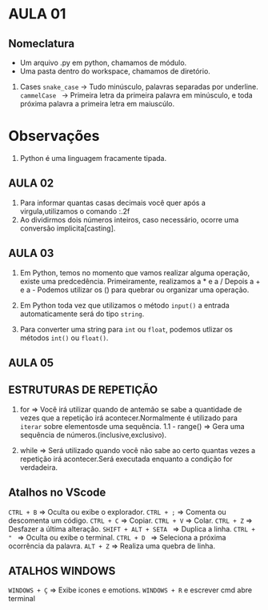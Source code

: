 # AULA 01 

## Nomeclatura
- Um arquivo .py em python, chamamos de módulo.
- Uma pasta dentro do workspace, chamamos de diretório.

1. Cases
``snake_case`` -> Tudo minúsculo, palavras separadas por underline.
``cammelCase `` -> Primeira letra da primeira palavra em minúsculo, e toda próxima palavra a primeira letra em maiuscúlo.

# Observações
1. Python é uma linguagem fracamente tipada.

## AULA 02

1. Para informar quantas casas decimais você quer após a virgula,utilizamos o comando :.2f
2. Ao dividirmos dois números inteiros, caso necessário, ocorre uma conversão implicita[casting].

## AULA 03

1. Em Python, temos no momento que vamos realizar alguma operação, existe uma predcedência.
Primeiramente, realizamos a * e a /
Depois a + e a -
Podemos utilizar os () para quebrar ou organizar uma operação.

2. Em Python toda vez que utilizamos o método ``input()`` a entrada automaticamente será do tipo ``string``.

3. Para converter uma string para ``int`` ou ``float``, podemos utlizar os métodos  ``int()`` ou ``float()``.

## AULA 05

## ESTRUTURAS DE REPETIÇÃO

1. for
=> Você irá utilizar quando de antemão se sabe a quantidade de vezes que a repetição irá acontecer.Normalmente é utilizado para ``iterar`` sobre elementosde uma sequência.
1.1 - range() => Gera uma sequência de números.(inclusive,exclusivo).

2. while
=> Será utilizado quando você não sabe ao certo quantas vezes a repetição irá acontecer.Será executada enquanto a condição for verdadeira.

## Atalhos no VScode
``CTRL + B`` => Oculta ou exibe o explorador.
``CTRL + ;`` => Comenta ou descomenta um código.
``CTRL + C`` => Copiar.
``CTRL + V`` => Colar.
``CTRL + Z`` => Desfazer a última alteração.
``SHIFT + ALT + SETA `` => Duplica a linha.
``CTRL + " `` => Oculta ou exibe o terminal.
``CTRL + D `` => Seleciona a próxima ocorrência da palavra.
``ALT + Z`` => Realiza uma quebra de linha.

## ATALHOS WINDOWS
``WINDOWS + Ç`` => Exibe icones e emotions.
``WINDOWS + R`` e escrever cmd abre terminal
